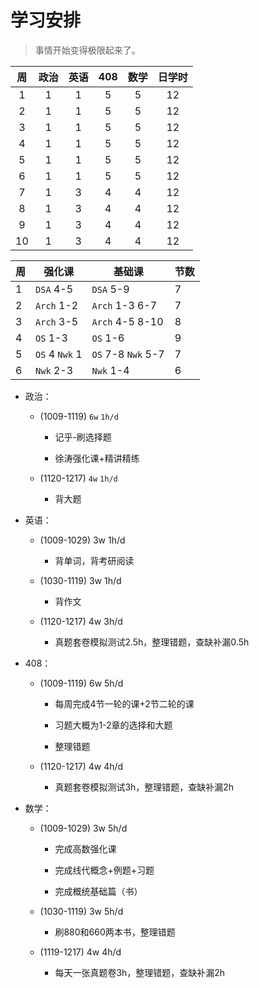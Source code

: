 # 学习安排

> 事情开始变得极限起来了。

|  周  | 政治 | 英语 | 408  | 数学 | 日学时 |
| :--: | :--: | :--: | :--: | :--: | :----: |
|  1   |  1   |  1   |  5   |  5   |   12   |
|  2   |  1   |  1   |  5   |  5   |   12   |
|  3   |  1   |  1   |  5   |  5   |   12   |
|  4   |  1   |  1   |  5   |  5   |   12   |
|  5   |  1   |  1   |  5   |  5   |   12   |
|  6   |  1   |  1   |  5   |  5   |   12   |
|  7   |  1   |  3   |  4   |  4   |   12   |
|  8   |  1   |  3   |  4   |  4   |   12   |
|  9   |  1   |  3   |  4   |  4   |   12   |
|  10  |  1   |  3   |  4   |  4   |   12   |

| 周   | 强化课         | 基础课             | 节数 |
| ---- | -------------- | ------------------ | ---- |
| 1    | `DSA` 4-5      | `DSA` 5-9          | 7    |
| 2    | `Arch` 1-2     | `Arch` 1-3 6-7     | 7    |
| 3    | `Arch` 3-5     | `Arch` 4-5 8-10    | 8    |
| 4    | `OS` 1-3       | `OS` 1-6           | 9    |
| 5    | `OS` 4 `Nwk` 1 | `OS` 7-8 `Nwk` 5-7 | 7    |
| 6    | `Nwk` 2-3      | `Nwk` 1-4          | 6    |



- 政治： 

    - (1009-1119) `6w` `1h/d`

        - 记乎-刷选择题

        - 徐涛强化课+精讲精练 

    - (1120-1217) `4w` `1h/d`

        - 背大题

- 英语：

    - (1009-1029) 3w 1h/d

        - 背单词，背考研阅读 

	- (1030-1119) 3w 1h/d

        - 背作文 

    - (1120-1217) 4w 3h/d

        - 真题套卷模拟测试2.5h，整理错题，查缺补漏0.5h

- 408： 

    - (1009-1119) 6w 5h/d

        - 每周完成4节一轮的课+2节二轮的课

        - 习题大概为1-2章的选择和大题

        - 整理错题

    - (1120-1217) 4w 4h/d

        - 真题套卷模拟测试3h，整理错题，查缺补漏2h

- 数学：

    - (1009-1029) 3w 5h/d

        - 完成高数强化课

        - 完成线代概念+例题+习题

        - 完成概统基础篇（书）

    - (1030-1119) 3w 5h/d

        - 刷880和660两本书，整理错题

    - (1119-1217) 4w 4h/d

        - 每天一张真题卷3h，整理错题，查缺补漏2h

<!--

- 一生一芯：

    - (0729-0820) 3w 4h/d

        - 复习C语言

        - 搭建verilator仿真环境

        - 数字电路基础实验

        - 完成PA1

        - 准备入学答辩

    - (0821-0903) 2w 4h/d

        > 这个阶段主要任务是在开学前交付一个模仿成功的rCore
        
        - 支持RV32IM的NEMU
        
        - 用RTL实现最简单的处理器
        
        - 运行时环境和基础设施

    - (0904-1008) 5w 2h/d

        - 尽力完成B阶段内容

-->

